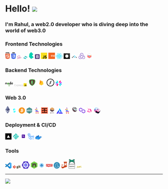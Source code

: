 # Hello! <img src="https://media.giphy.com/media/hvRJCLFzcasrR4ia7z/giphy.gif" width="35"> 

### I'm Rahul, a web2.0 developer who is diving deep into the world of web3.0

### Frontend Technologies

<div>
  <img src ="./images/html-5.svg" alt="HTML5 logo" width="3%" title='HTML5'/>
  <img src ="./images/css-3.svg" alt="CSS3 logo" width="3%" title='CSS3'/>
    <img src ="./images/sass.svg" alt="Sass logo" width="3%" title='Sass'/>
    <img src ="./images/tailwindcss.svg" alt="Tailwin logo" width="3%" title='Tailwind'/>
    <img src ="./images/bulma.svg" alt="Bulma logo" width="3%" title='Bulma'/>
  <img src ="./images/bootstrap.svg" alt="Bootstrap logo" width="3%" title='Bootstrap'/>

  <img src ="./images/javascript.svg" alt="JavaScript logo" width="4%" title='JavaScript'/>
  <img src ="./images/es6.svg" alt="ES6 logo" width="4%" title='ES6'/>


  <img src ="./images/react.svg" alt="react logo" width="4%" title='React'/>
  <img src ="./images/nextjs.png" alt="Next.js logo" width="4%" title='Next.js'/>
   <img src ="./images/rr.png" alt="React Router logo" width="4%" title='React Router'/>
    <img src ="./images/redux.svg" alt="redux logo" width="4%" title='Redux'/>
  <img src ="./images/chartjs.svg" alt="chartjs logo" width="4%" title='Chartjs'/>
        
<!--   <img src ="./images/d3.svg" alt="D3 logo" width="8%" title='D3.js'/> --> 


<div>

### Backend Technologies

<div>

<img src ="./images/nodejs.svg" alt="Node logo" width="5%" title='Nodejs'/> 
<img src ="./images/express.png" alt="express logo" width="8%" title='Express'/>
 <img src ="./images/mongo.png" alt="MongoDB logo" width="5%" title='MongoDB'/>
  <img src ="./images/firebase.png" alt="Firebase logo" width="5%" title='Firebase'/>
 <img src ="./images/socket-io.svg" alt="Socket-io logo" width="5%" title='Socket-io'/>
<img src ="./images/jwt.svg" alt="JWT logo" width="4%" title='JWT'/> 

  
</div>

  ### Web 3.0 

<div>
  <img src ="./images/ethereum.png" alt="Ethereum logo" width="3%" title='Ethereum'/>
  <img src ="./images/solidity.svg" alt="Solidity logo" width="4%" title='Solidity'/>
  <img src ="./images/bitcoin1.png" alt="Bitcoin logo" width="4%" title='Bitcoin'/>
  <img src ="./images/ipfs.png" alt="IPFS logo" width="4%" title='IPFS'/>
  <img src ="./images/pinata.png" alt="Pinata logo" width="4%" title='Pinata'/>
    <img src ="./images/infura.png" alt="Infura logo" width="4%" title='Infura'/>
    <img src ="./images/ganache.svg" alt="Ganache logo" width="4%" title='Ganache'/>
    <img src ="./images/alchemy.png" alt="Alchemy logo" width="4%" title='Alchemy'/>
    <img src ="./images/pinata.png" alt="Pinata logo" width="4%" title='Pinata'/>
    <img src ="./images/truffle.svg" alt="Truffle logo" width="4%" title='Truffle'/>
  <img src ="./images/polygon.png" alt="Polygon logo" width="4%" title='Polygon'/>
  <img src ="./images/uniswap.png" alt="Uniswap logo" width="4%" title='Uniswap'/>
   <img src ="./images/sushiswap.png" alt="Sushiswap logo" width="4%" title='Sushiswap'/>
</div>
  
  ### Deployment & CI/CD

<div>

  <img src ="./images/vercel.png" alt="Vercel logo" width="4%" title='Vercel'/> 
   <img src ="./images/netlify.png" alt="Netlify logo" width="4%" title='Netlify'/> 
   <img src ="./images/heroku.png" alt="Heroku logo" width="4%" title='Heroku'/> 
   <img src ="./images/githubaction.png" alt="Githubaction logo" width="4%" title='Githubaction'/> 
  <img src ="./images/docker2.png" alt="Docker logo" width="4%" title='Docker'/> 
</div>

  
### Tools

<div>

  <img src ="./images/visual-studio-code.svg" alt="VS Code logo" width="4%" title='Visual Studio Code'/>
  <img src ="./images/git.svg" alt="Git logo" width="5%" title='Git'/>
  <img src ="./images/eslint.svg" alt="ESLint logo" width="5%" title='ESLint'/>
  <img src ="./images/nodemon.svg" alt="Nodemon logo" width="4%" title='Nodemon'/> 
  <img src ="./images/webpack.png" alt="Webpack logo" width="4%" title='Webpack'/> 
   <img src ="./images/npm.png" alt="npm logo" width="4%" title='npm'/> 
   <img src ="./images/yarn.svg" alt="Yarn logo" width="4%" title='Yarn'/> 
   <img src ="./images/jest.png" alt="Jest logo" width="4%" title='Jest'/> 
  <img src ="./images/puppet.png" alt="Puppeteer logo" width="4%" title='Puppeteer'/> 
   <img src ="./images/babel.png" alt="Babel logo" width="4%" title='Babel'/> 
</div>


<!-- ## Tech Stacks
- MERN Stack
-->

---
<img src="https://streak-stats.demolab.com/?user=therahulsarkar&theme=dark"/>

  
<!--   [![Rahul's GitHub stats]( https://github-readme-stats.vercel.app/api?username=therahulsarkar&count_private=true&show_icons=true&theme=github_dark&hide_border=true&include_all_commits=true)](https://github.com/therahulsarkar) -->
